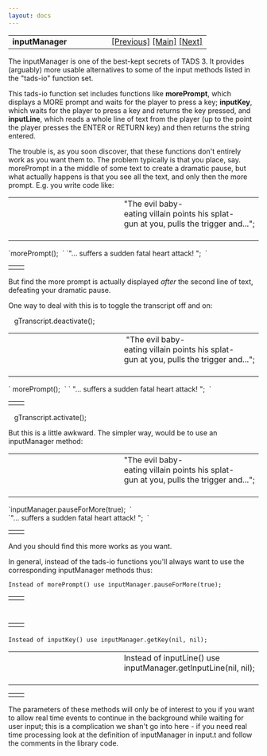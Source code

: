 ```yaml
---
layout: docs
---
```

<table width="100%" data-border="0" data-cellspacing="0"
data-cellpadding="3" data-bgcolor="#C0C0C0">
<colgroup>
<col style="width: 50%" />
<col style="width: 50%" />
</colgroup>
<tbody>
<tr>
<td style="text-align: left;"><strong>inputManager<br />
</strong></td>
<td style="text-align: right;"><a
href="messagesubstitutionparameters.html">[Previous]</a> <a
href="generalintroduction.html">[Main]</a> <a
href="mainoutputstream.html">[Next]</a></td>
</tr>
</tbody>
</table>

  
The inputManager is one of the best-kept secrets of TADS 3. It provides
(arguably) more usable alternatives to some of the input methods listed
in the "tads-io" function set.  
  
This tads-io function set includes functions like **morePrompt**, which
displays a MORE prompt and waits for the player to press a key;
**inputKey**, which waits for the player to press a key and returns the
key pressed, and **inputLine**, which reads a whole line of text from
the player (up to the point the player presses the ENTER or RETURN key)
and then returns the string entered.  
  
The trouble is, as you soon discover, that these functions don't
entirely work as you want them to. The problem typically is that you
place, say. morePrompt in a the middle of some text to create a dramatic
pause, but what actually happens is that you see all the text, and only
then the more prompt. E.g. you write code like:  
  

<table data-border="0" data-cellpadding="0" data-cellspacing="0">
<colgroup>
<col style="width: 50%" />
<col style="width: 50%" />
</colgroup>
<tbody>
<tr data-valign="TOP">
<td width="14"></td>
<td>"The evil baby-eating villain points his splat-gun at you, pulls the trigger and...";
 <br />
</td>
</tr>
</tbody>
</table>
`morePrompt();  `
`"... suffers a sudden fatal heart attack! ";  `

|     |     |
|-----|-----|
|     |     |

  
But find the more prompt is actually displayed *after* the second line
of text, defeating your dramatic pause.  
  
One way to deal with this is to toggle the transcript off and on:  
  
   gTranscript.deactivate();  

<table data-border="0" data-cellpadding="0" data-cellspacing="0">
<colgroup>
<col style="width: 50%" />
<col style="width: 50%" />
</colgroup>
<tbody>
<tr data-valign="TOP">
<td width="14"></td>
<td> "The evil baby-eating villain points his splat-gun at you, pulls the trigger and...";
 <br />
</td>
</tr>
</tbody>
</table>
` morePrompt();  `
` "... suffers a sudden fatal heart attack! ";  `

|     |     |
|-----|-----|
|     |     |

   gTranscript.activate();  
  
But this is a little awkward. The simpler way, would be to use an
inputManager method:  
  

<table data-border="0" data-cellpadding="0" data-cellspacing="0">
<colgroup>
<col style="width: 50%" />
<col style="width: 50%" />
</colgroup>
<tbody>
<tr data-valign="TOP">
<td width="14"></td>
<td>"The evil baby-eating villain points his splat-gun at you, pulls the trigger and...";
 <br />
</td>
</tr>
</tbody>
</table>
`inputManager.pauseForMore(true);  `
`"... suffers a sudden fatal heart attack! ";  `

|     |     |
|-----|-----|
|     |     |

  
And you should find this more works as you want.  
  
In general, instead of the tads-io functions you'll always want to use
the corresponding inputManager methods thus:  
  
`Instead of morePrompt() use inputManager.pauseForMore(true);  `

|     |     |
|-----|-----|
|     |     |
` `

|     |     |
|-----|-----|
|     |     |
`Instead of inputKey() use inputManager.getKey(nil, nil);  `
` `

<table data-border="0" data-cellpadding="0" data-cellspacing="0">
<colgroup>
<col style="width: 50%" />
<col style="width: 50%" />
</colgroup>
<tbody>
<tr data-valign="TOP">
<td width="14"></td>
<td>Instead of inputLine() use inputManager.getInputLine(nil, nil);
 <br />
</td>
</tr>
</tbody>
</table>

|     |     |
|-----|-----|
|     |     |

  
The parameters of these methods will only be of interest to you if you
want to allow real time events to continue in the background while
waiting for user input; this is a complication we shan't go into here -
if you need real time processing look at the definition of inputManager
in input.t and follow the comments in the library code.  
  
  
  
  
